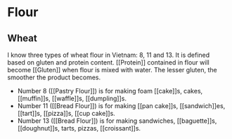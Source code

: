 # Flour

## Wheat

I know three types of wheat flour in Vietnam: 8, 11 and 13. It is defined based on gluten and protein content. [[Protein]] contained in flour will become [[Gluten]] when flour is mixed with water. The lesser gluten, the smoother the product becomes.
- Number 8 ([[Pastry Flour]]) is for making foam [[cake]]s, cakes, [[muffin]]s, [[waffle]]s, [[dumpling]]s.
- Number 11 ([[Bread Flour]]) is for making [[pan cake]]s, [[sandwich]]es, [[tart]]s, [[pizza]]s, [[cup cake]]s.
- Number 13 ([[Bread Flour]]) is for making sandwiches, [[baguette]]s, [[doughnut]]s, tarts, pizzas, [[croissant]]s.